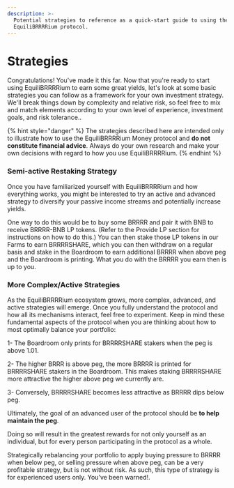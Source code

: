 ```yaml
---
description: >-
  Potential strategies to reference as a quick-start guide to using the
  EquiliBRRRRium protocol.
---
```


# Strategies

Congratulations! You've made it this far. Now that you're ready to start using EquiliBRRRRium to earn some great yields, let's look at some basic strategies you can follow as a framework for your own investment strategy. We'll break things down by complexity and relative risk, so feel free to mix and match elements according to your own level of experience, investment goals, and risk tolerance..

{% hint style="danger" %}
The strategies described here are intended only to illustrate how to use the EquiliBRRRRium Money protocol and **do not constitute financial advice**. Always do your own research and make your own decisions with regard to how you use EquiliBRRRRium.
{% endhint %}

### **Semi-active Restaking Strategy**

Once you have familiarized yourself with EquiliBRRRRium and how everything works, you might be interested to try an active and advanced strategy to diversify your passive income streams and potentially increase yields.&#x20;

One way to do this would be to buy some BRRRR and pair it with BNB to receive BRRRR-BNB LP tokens. (Refer to the Provide LP section for instructions on how to do this.) You can then stake those LP tokens in our Farms to earn BRRRRSHARE, which you can then withdraw on a regular basis and stake in the Boardroom to earn additional BRRRR when above peg and the Boardroom is printing. What you do with the BRRRR you earn then is up to you.

### **More Complex/Active Strategies**

As the EquiliBRRRRium ecosystem grows, more complex, advanced, and active strategies will emerge. Once you fully understand the protocol and how all its mechanisms interact, feel free to experiment. Keep in mind these fundamental aspects of the protocol when you are thinking about how to most optimally balance your portfolio:&#x20;

1- The Boardroom only prints for BRRRRSHARE stakers when the peg is above 1.01.

2- The higher BRRR is above peg, the more BRRRR is printed for BRRRRSHARE stakers in the Boardroom. This makes staking BRRRRSHARE more attractive the higher above peg we currently are.

3- Conversely, BRRRRSHARE becomes less attractive as BRRRR dips below peg.&#x20;

Ultimately, the goal of an advanced user of the protocol should be **to help maintain the peg**.

Doing so will result in the greatest rewards for not only yourself as an individual, but for every person participating in the protocol as a whole.&#x20;

Strategically rebalancing your portfolio to apply buying pressure to BRRRR when below peg, or selling pressure when above peg, can be a very profitable strategy, but is not without risk. As such, this type of strategy is for experienced users only. You’ve been warned!.
